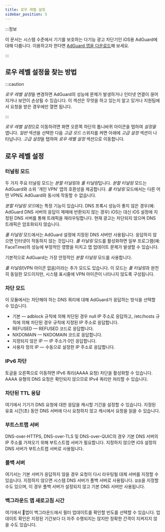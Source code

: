 ```yaml
---
title: 로우 레벨 설정
sidebar_position: 5
---
```


:::정보

이 문서는 시스템 수준에서 기기를 보호하는 다기능 광고 차단기인 iOS용 AdGuard에 대해 다룹니다. 이용하고자 한다면 [AdGuard 앱을 다운로드](https://agrd.io/download-kb-adblock)해 보세요.

:::

## 로우 레벨 설정을 찾는 방법

:::caution

*로우 레벨 설정*을 변경하면 AdGuard의 성능에 문제가 발생하거나 인터넷 연결이 끊어지거나 보안이 손상될 수 있습니다. 이 섹션은 무엇을 하고 있는지 알고 있거나 지원팀에서 요청을 받은 경우에만 열면 됩니다.

:::

*로우 레벨 설정*으로 이동하려면 화면 오른쪽 하단의 톱니바퀴 아이콘을 탭하여 *설정을* 엽니다. *일반* 섹션을 선택한 다음 *고급 모드* 스위치를 켜면 아래에 *고급 설정* 섹션이 나타납니다. *고급 설정*을 탭하여 *로우 레벨 설정* 섹션으로 이동합니다.

## 로우 레벨 설정

### 터널링 모드

두 가지 주요 터널링 모드는 *분할 터널링*과 *풀 터널링*입니다. *분할 터널링* 모드는 AdGuard와 소위 '개인 VPN' 앱의 호환성을 제공합니다. *풀 터널링* 모드에서는 다른 어떤 VPN도 AdGuard와 동시에 작동할 수 없습니다.

*분할 터널링 모드*에는 특정 기능이 있습니다. DNS 프록시 성능이 좋지 않은 경우(예: AdGuard DNS 서버의 응답이 제때에 반환되지 않는 경우) iOS는 대신 iOS 설정에 지정된 DNS 서버를 통해 트래픽을 재라우팅합니다. 현재 광고는 차단되지 않으며 DNS 트래픽은 암호화되지 않습니다.

*풀 터널링* 모드에서는 AdGuard 설정에 지정된 DNS 서버만 사용됩니다. 응답하지 않으면 인터넷이 작동하지 않는 것입니다. *풀 터널링* 모드를 활성화하면 일부 프로그램(예: FaceTime)의 성능에 부정적인 영향을 미치고 앱 업데이트 문제가 발생할 수 있습니다.

기본적으로 AdGuard는 가장 안정적인 *분할 터널링* 모드를 사용합니다.

*풀 터널링*(VPN 아이콘 없음)이라는 추가 모드도 있습니다. 이 모드는 *풀 터널링*과 완전히 동일한 모드이지만, 시스템 표시줄에 VPN 아이콘이 나타나지 않도록 구성됩니다.

### 차단 모드

이 모듈에서는 차단해야 하는 DNS 쿼리에 대해 AdGuard가 응답하는 방식을 선택할 수 있습니다.

- 기본 — adblock 규칙에 의해 차단된 경우 null IP 주소로 응답하고, /etc/hosts 규칙에 의해 차단된 경우 규칙에 지정된 IP 주소로 응답합니다.
- REFUSED — REFUSED 코드로 응답합니다.
- NXDOMAIN — NXDOMAIN 코드로 응답합니다.
- 지정되지 않은 IP — IP 주소가 0인 응답합니다.
- 사용자 정의 IP — 수동으로 설정한 IP 주소로 응답합니다.

### IPv6 차단

토글을 오른쪽으로 이동하면 IPv6 쿼리(AAAA 요청) 차단을 활성화할 수 있습니다. AAAA 유형의 DNS 요청은 확인되지 않으므로 IPv4 쿼리만 처리할 수 있습니다.

### 차단된 TTL 응답

여기에서 기기가 DNS 요청에 대한 응답을 캐시할 기간을 설정할 수 있습니다. 지정된 유효 시간(초) 동안 DNS 서버에 다시 요청하지 않고 캐시에서 요청을 읽을 수 있습니다.

### 부트스트랩 서버

DNS-over-HTTPS, DNS-over-TLS 및 DNS-over-QUIC의 경우 기본 DNS 서버의 IP 주소를 가져오기 위해 부트스트랩 서버가 필요합니다. 지정하지 않으면 iOS 설정의 DNS 서버가 부트스트랩 서버로 사용됩니다.

### 폴백 서버

여기서는 기본 서버가 응답하지 않을 경우 요청이 다시 라우팅될 대체 서버를 지정할 수 있습니다. 지정하지 않으면 시스템 DNS 서버가 폴백 서버로 사용됩니다. `없음`을 지정할 수도 있으며, 이 경우 폴백 서버가 설정되지 않고 기본 DNS 서버만 사용됩니다.

### 백그라운드 앱 새로고침 시간

여기에서 앱이 백그라운드에서 필터 업데이트를 확인할 빈도를 선택할 수 있습니다. 업데이트 확인은 지정된 기간보다 더 자주 수행되지는 않지만 정확한 간격이 지켜지지 않을 수도 있습니다.
